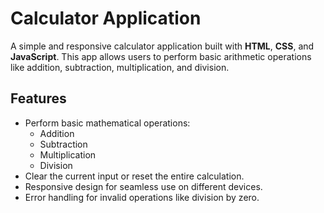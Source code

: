 # Calculator Application

A simple and responsive calculator application built with **HTML**, **CSS**, and **JavaScript**. This app allows users to perform basic arithmetic operations like addition, subtraction, multiplication, and division.

## Features
- Perform basic mathematical operations:
  - Addition
  - Subtraction
  - Multiplication
  - Division
- Clear the current input or reset the entire calculation.
- Responsive design for seamless use on different devices.
- Error handling for invalid operations like division by zero.


